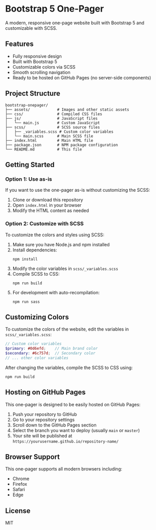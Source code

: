 # Bootstrap 5 One-Pager

A modern, responsive one-page website built with Bootstrap 5 and customizable with SCSS.

## Features

- Fully responsive design
- Built with Bootstrap 5
- Customizable colors via SCSS
- Smooth scrolling navigation
- Ready to be hosted on GitHub Pages (no server-side components)

## Project Structure

```
bootstrap-onepager/
├── assets/            # Images and other static assets
├── css/               # Compiled CSS files
├── js/                # JavaScript files
│   └── main.js        # Custom JavaScript
├── scss/              # SCSS source files
│   ├── _variables.scss # Custom color variables
│   └── main.scss      # Main SCSS file
├── index.html         # Main HTML file
├── package.json       # NPM package configuration
└── README.md          # This file
```

## Getting Started

### Option 1: Use as-is

If you want to use the one-pager as-is without customizing the SCSS:

1. Clone or download this repository
2. Open `index.html` in your browser
3. Modify the HTML content as needed

### Option 2: Customize with SCSS

To customize the colors and styles using SCSS:

1. Make sure you have Node.js and npm installed
2. Install dependencies:
   ```
   npm install
   ```
3. Modify the color variables in `scss/_variables.scss`
4. Compile SCSS to CSS:
   ```
   npm run build
   ```
5. For development with auto-recompilation:
   ```
   npm run sass
   ```

## Customizing Colors

To customize the colors of the website, edit the variables in `scss/_variables.scss`:

```scss
// Custom color variables
$primary: #0d6efd;    // Main brand color
$secondary: #6c757d;  // Secondary color
// ... other color variables
```

After changing the variables, compile the SCSS to CSS using:

```
npm run build
```

## Hosting on GitHub Pages

This one-pager is designed to be easily hosted on GitHub Pages:

1. Push your repository to GitHub
2. Go to your repository settings
3. Scroll down to the GitHub Pages section
4. Select the branch you want to deploy (usually `main` or `master`)
5. Your site will be published at `https://yourusername.github.io/repository-name/`

## Browser Support

This one-pager supports all modern browsers including:

- Chrome
- Firefox
- Safari
- Edge

## License

MIT